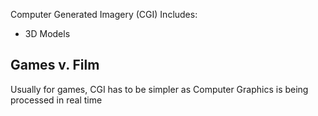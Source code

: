Computer Generated Imagery (CGI)
Includes:
- 3D Models

## Games v. Film
Usually for games, CGI has to be simpler as Computer Graphics is being processed in real time